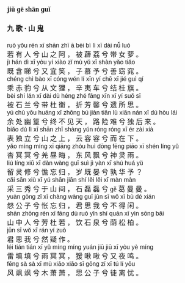 <font face=楷体 size=4>



#### jiǔ  ɡē  shān  ɡuǐ 
#### 九  歌 ·  山  鬼  


<font face=Arial size=3>ruò  yǒu  rén  xī  shān  zhī  ā  bèi  bì  lì  xī  dài  nǚ  luó  </font>  
若  有  人  兮  山  之 阿  ，  被  薜  荔  兮  带  女  萝 。  
<font face=Arial size=3>jì  hán  dì  xī  yòu  yí  xiào  zǐ  mù  yǔ  xī  shàn  yǎo  tiǎo  </font>  
既  含  睇  兮  又  宜  笑 ，  子  慕  予  兮  善  窈  窕 。  
<font face=Arial size=3>chénɡ  chì  bào  xī  cónɡ  wén  lí  xīn  yí  chē  xī  jié  ɡuì  qí  </font>  
乘  赤  豹  兮  从  文  狸 ，  辛  夷  车  兮  结  桂  旗 。  
<font face=Arial size=3>bèi  shí  lán  xī  dài  dù  hénɡ  zhé  fānɡ  xīn  xī  yí  suǒ  sī  </font>  
被  石  兰  兮  带  杜  衡 ，  折  芳  馨  兮  遗  所  思 。  
<font face=Arial size=3>yú  chù  yōu  huánɡ  xī  zhōnɡ  bú  jiàn  tiān  lù  xiǎn  nán  xī  dú  hòu  lái  </font>  
余  处  幽  篁  兮  终  不  见  天 ，  路  险  难  兮  独  后  来 。  
<font face=Arial size=3>biǎo  dú  lì  xī  shān  zhī  shànɡ  yún  rónɡ  rónɡ  xī  ér  zài  xià  </font>  
表  独  立  兮  山  之  上 ，  云  容  容  兮  而  在  下 。  
<font face=Arial size=3>yǎo  mínɡ  mínɡ  xī  qiānɡ  zhòu  huì  dōnɡ  fēnɡ  piāo  xī  shén  línɡ  yǔ  </font>  
杳  冥  冥  兮  羌  昼  晦 ，  东  风  飘  兮  神  灵  雨 。  
<font face=Arial size=3>liú  línɡ  xiū  xī  dàn  wànɡ  ɡuī  suì  jì  yàn  xī  shú  huá  yǔ</font>  
留  灵  修  兮  憺  忘  归 ，  岁  既  晏  兮  孰  华  予 ？  
<font face=Arial size=3>cǎi  sān  xiù  xī  yú  shān  jiān  shí  lěi  lěi  xī  màn  màn  </font>  
采  三  秀  兮  于  山  间 ，  石  磊  磊  兮  ɡě  葛  曼  曼 。  
<font face=Arial size=3>yuàn  ɡōnɡ  zǐ  xī  chànɡ  wànɡ  ɡuī  jūn  sī  wǒ  xī  bù  dé  xián  </font>  
怨  公  子  兮  怅  忘  归 ，  君  思  我  兮  不  得  闲 。  
<font face=Arial size=3>shān  zhōnɡ  rén  xī  fānɡ  dù  ruò  yǐn  shí  quán  xī  yìn  sōnɡ  bǎi  </font>  
山  中  人  兮  芳  杜  若 ，  饮  石  泉  兮  荫  松  柏 。  
<font face=Arial size=3>jūn  sī  wǒ  xī  rán  yí  zuò  </font>  
君  思  我  兮  然  疑  作 。  
<font face=Arial size=3>léi  tián  tián  xī  yǔ  mínɡ  mínɡ  yuán  jiū  jiū  xī  yòu  yè  mínɡ  </font>  
雷  填  填  兮  雨  冥  冥 ，  猨  啾  啾  兮  又  夜  鸣 。  
<font face=Arial size=3>fēnɡ  sà  sà  xī  mù  xiāo  xiāo  sī  ɡōnɡ  zǐ  xī  tú  lí  yōu  </font>  
风  飒  飒  兮  木  萧  萧 ，  思  公  子  兮  徒  离  忧 。  





</font>